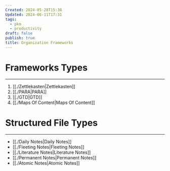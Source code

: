 ```yaml
---
Created: 2024-05-28T15:38
Updated: 2024-06-11T17:31
tags:
  - pkm
  - productivity
draft: false
publish: true
title: Organization Frameworks
---
```

# Frameworks Types
---
1. [[./Zettlekasten|Zettlekasten]]
2. [[./PARA|PARA]]
3. [[./GTD|GTD]]
4. [[./Maps Of Content|Maps Of Content]]
# Structured File Types
---
- [[./Daily Notes|Daily Notes]]
- [[./Fleeting Notes|Fleeting Notes]]
- [[./Literature Notes|Literature Notes]]
- [[./Permanent Notes|Permanent Notes]]
- [[./Atomic Notes|Atomic Notes]]